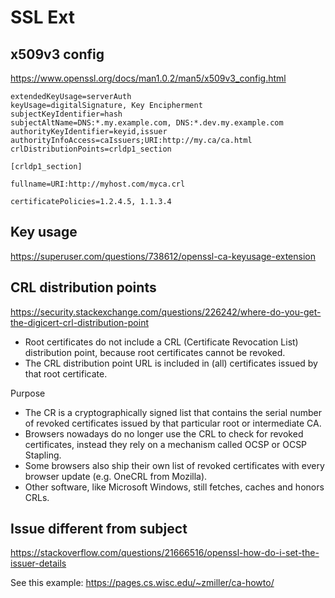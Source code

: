 # SSL Ext

## x509v3 config
https://www.openssl.org/docs/man1.0.2/man5/x509v3_config.html
```
extendedKeyUsage=serverAuth
keyUsage=digitalSignature, Key Encipherment
subjectKeyIdentifier=hash
subjectAltName=DNS:*.my.example.com, DNS:*.dev.my.example.com
authorityKeyIdentifier=keyid,issuer
authorityInfoAccess=caIssuers;URI:http://my.ca/ca.html
crlDistributionPoints=crldp1_section

[crldp1_section]

fullname=URI:http://myhost.com/myca.crl

certificatePolicies=1.2.4.5, 1.1.3.4
```

## Key usage
https://superuser.com/questions/738612/openssl-ca-keyusage-extension

## CRL distribution points
https://security.stackexchange.com/questions/226242/where-do-you-get-the-digicert-crl-distribution-point
- Root certificates do not include a CRL (Certificate Revocation List) distribution point, because root certificates cannot be revoked.
- The CRL distribution point URL is included in (all) certificates issued by that root certificate. 

Purpose
- The CR is a cryptographically signed list that contains the serial number of revoked certificates issued by that particular root or intermediate CA. 
- Browsers nowadays do no longer use the CRL to check for revoked certificates, instead they rely on a mechanism called OCSP or OCSP Stapling. 
- Some browsers also ship their own list of revoked certificates with every browser update (e.g. OneCRL from Mozilla). 
- Other software, like Microsoft Windows, still fetches, caches and honors CRLs.

## Issue different from subject
https://stackoverflow.com/questions/21666516/openssl-how-do-i-set-the-issuer-details

See this example: https://pages.cs.wisc.edu/~zmiller/ca-howto/
